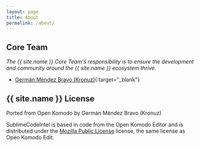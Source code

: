 ```yaml
---
layout: page
title: About
permalink: /about/
---
```


## Core Team

*The {{ site.name }} Core Team's responsibility is to ensure the development and
community around the {{ site.name }} ecosystem thrive.*

* [Germán Méndez Bravo (Kronuz)](https://kronuz.io){:target="_blank"}


## {{ site.name }} License

Ported from Open Komodo by Germán Méndez Bravo (Kronuz)

SublimeCodeIntel is based in code from the Open Komodo Editor and is distributed
under the [Mozilla Public License](https://github.com/SublimeCodeIntel/SublimeCodeIntel/blob/master/LICENSE.txt) license, the same license as Open Komodo Edit.
